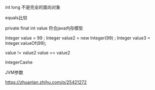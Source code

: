 


int long  不是完全的面向对象 

equals比较

private  final int value 
符合java内存模型



Integer value = 99 ;
Integer value2 = new Integer(99) ;
Integer value3 = Integer.valueOf(99);

value != value2
value == value2


IntegerCashe

JVM参数

https://zhuanlan.zhihu.com/p/25421272
